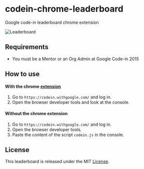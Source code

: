 # codein-chrome-leaderboard
Google code-in leaderboard chrome extension

![Leaderboard](https://cloud.githubusercontent.com/assets/3976562/11915879/566e6cc6-a698-11e5-900c-11540e152d43.png)

## Requirements
- You must be a Mentor or an Org Admin at Google Code-in 2015

## How to use
#### With the chrome [extension](https://github.com/nemesiscodex/codein-chrome-leaderboard/releases)
1. Go to `https://codein.withgoogle.com/` and log in.
2. Open the browser developer tools and look at the console.

#### Without the chrome extension
1. Go to `https://codein.withgoogle.com/` and log in.
2. Open the browser developer tools.
3. Paste the content of the script `codein.js` in the console.

## License
This leaderboard is released under the MIT [License](http://opensource.org/licenses/MIT).
